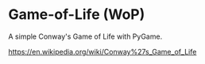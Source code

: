 # Game-of-Life (WoP)
A simple Conway's Game of Life with PyGame.

https://en.wikipedia.org/wiki/Conway%27s_Game_of_Life
